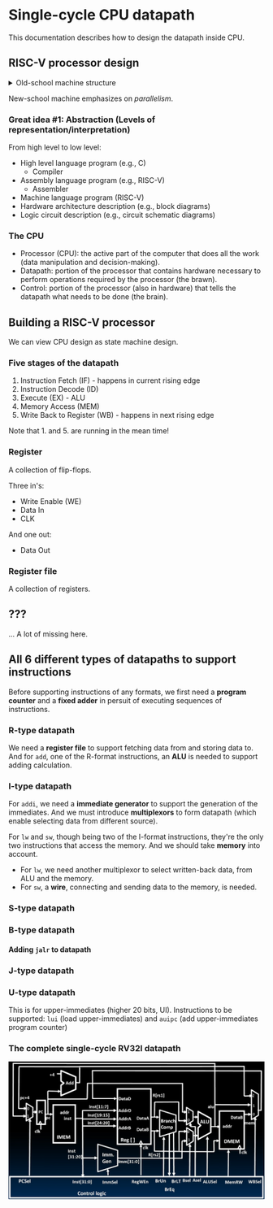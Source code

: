 # Single-cycle CPU datapath

This documentation describes how to design the datapath inside CPU.

## RISC-V processor design

<details>
<summary>Old-school machine structure</summary>

![old-school-machine-structure](images/machine-structures.png)
</details>

New-school machine emphasizes on *parallelism*.

### Great idea #1: **Abstraction** (Levels of representation/interpretation)

From high level to low level:

*   High level language program (e.g., C)
    *   Compiler
*   Assembly language program (e.g., RISC-V)
    *   Assembler
*   Machine language program (RISC-V)
*   Hardware architecture description (e.g., block diagrams)
*   Logic circuit description (e.g., circuit schematic diagrams)

### The CPU

*   Processor (CPU): the active part of the computer that does all the work
    (data manipulation and decision-making).
*   Datapath: portion of the processor that contains hardware necessary to
    perform operations required by the processor (the brawn).
*   Control: portion of the processor (also in hardware) that tells the datapath
    what needs to be done (the brain).

## Building a RISC-V processor

We can view CPU design as state machine design.

### Five stages of the datapath

1.  Instruction Fetch (IF) - happens in current rising edge
2.  Instruction Decode (ID)
3.  Execute (EX) - ALU
4.  Memory Access (MEM)
5.  Write Back to Register (WB) - happens in next rising edge

Note that 1. and 5. are running in the mean time!

### Register

A collection of flip-flops.

Three in's:

*   Write Enable (WE)
*   Data In
*   CLK

And one out:

*   Data Out

### Register file

A collection of registers.

## ???

... A lot of missing here.

## All 6 different types of datapaths to support instructions

Before supporting instructions of any formats, we first need a
**program counter** and a **fixed adder** in persuit of executing sequences of
instructions.

### R-type datapath

We need a **register file** to support fetching data from and storing data to.
And for `add`, one of the R-format instructions, an **ALU** is needed to support
adding calculation.

### I-type datapath

For `addi`, we need a **immediate generator** to support the generation of the
immediates. And we must introduce **multiplexors** to form datapath (which
enable selecting data from different source).

For `lw` and `sw`, though being two of the I-format instructions, they're the
only two instructions that access the memory. And we should take **memory** into
account.

*   For `lw`, we need another multiplexor to select written-back data, from ALU
    and the memory.
*   For `sw`, a **wire**, connecting and sending data to the memory, is needed.

### S-type datapath

### B-type datapath

#### Adding `jalr` to datapath

### J-type datapath

### U-type datapath

This is for upper-immediates (higher 20 bits, UI). Instructions to be supported:
`lui` (load upper-immediates) and `auipc` (add upper-immediates program counter)

### The complete single-cycle RV32I datapath

![complete-datapath](./images/complete-datapath.png)

